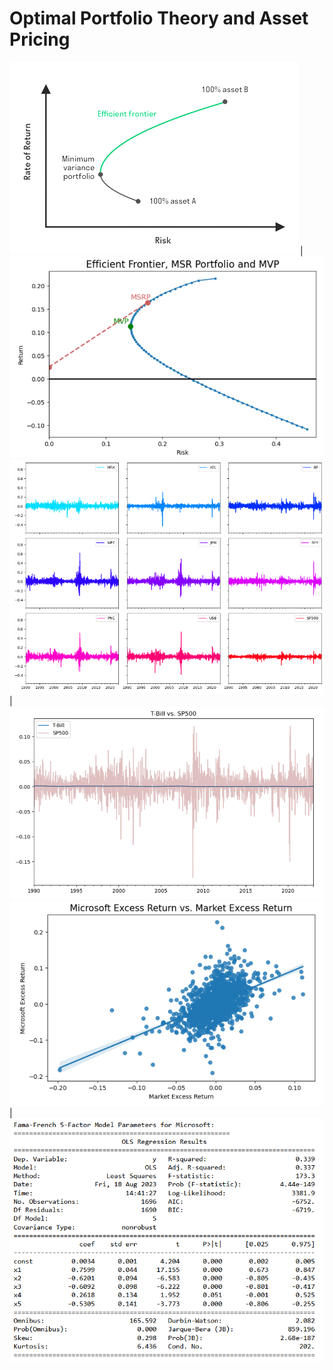 # Optimal Portfolio Theory and Asset Pricing
![](https://github.com/MohsenM-Git/Asset_pricing/blob/main/ef.png)   | ![](https://github.com/MohsenM-Git/Asset_pricing/blob/main/msr.png)
![](https://github.com/MohsenM-Git/Asset_pricing/blob/main/rets.png) | ![](https://github.com/MohsenM-Git/Asset_pricing/blob/main/tb-sp500.png)
![](https://github.com/MohsenM-Git/Asset_pricing/blob/main/reg-1.png)| ![](https://github.com/MohsenM-Git/Asset_pricing/blob/main/reg-2.png)
